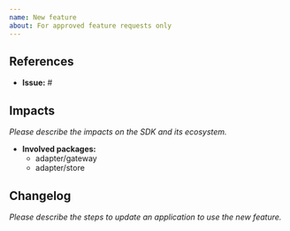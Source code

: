```yaml
---
name: New feature
about: For approved feature requests only
---
```


## References

- **Issue:** #

## Impacts

*Please describe the impacts on the SDK and its ecosystem.*

- **Involved packages:**
  - adapter/gateway
  - adapter/store

## Changelog

*Please describe the steps to update an application to use the new feature.*
